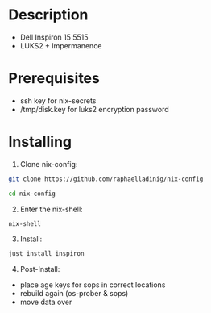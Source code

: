# Description

- Dell Inspiron 15 5515
- LUKS2 + Impermanence

# Prerequisites

- ssh key for nix-secrets
- /tmp/disk.key for luks2 encryption password

# Installing

1. Clone nix-config:

```sh
git clone https://github.com/raphaelladinig/nix-config
```

```sh
cd nix-config
```

2. Enter the nix-shell:

```sh
nix-shell
```

3. Install:

```sh
just install inspiron
```

4. Post-Install:

- place age keys for sops in correct locations
- rebuild again (os-prober & sops)
- move data over
